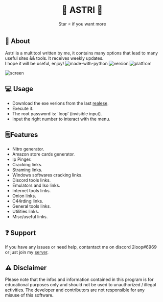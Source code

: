 <div align="center">
  
# 💫 ASTRI 💫
  
  Star ⭐ if you want more
</div>

## 📍 About
Astri is a multitool written by me, it contains many options that lead to many useful sites && tools. It receives weekly updates. <br>
I hope it will be useful, enjoy!    ![made-with-python](https://img.shields.io/badge/Made%20with-Python-1f425f.svg) ![version](https://img.shields.io/badge/python-3.9-green) ![platfrom](https://img.shields.io/badge/platform-windows-lightgrey)


![screen](https://user-images.githubusercontent.com/87500882/228268462-12f947db-2c07-4d52-9e5c-0b335c2bcae3.png)


## 💻 Usage
- Download the exe verions from the last [realese](https://github.com/astros3x/Astri/releases/).
- Execute it.
- The root password is: 'loop' (invisible input).
- Input the right number to interact with the menu.


## 🗒️Features
* Nitro generator.
* Amazon store cards generator.
* Ip Pinger.
* Cracking links.
* Straming links.
* Windows softwares cracking links.
* Discord tools links.
* Emulators and Iso links.
* Internet tools links.
* Onion links.
* C44rding links.
* General tools links.
* Utilities links.
* Misc/useful links.


## :question: Support
If you have any issues or need help, contantact me on discord 2loop#6969 or just join my [server](https://discord.gg/XnRjFmgPYz).


## :warning: Disclaimer
Please note that the infos and information contained in this program is for educational purposes only and should not be used to unauthorized / illegal activities. The developer and contributors are not responsible for any misuse of this software.
